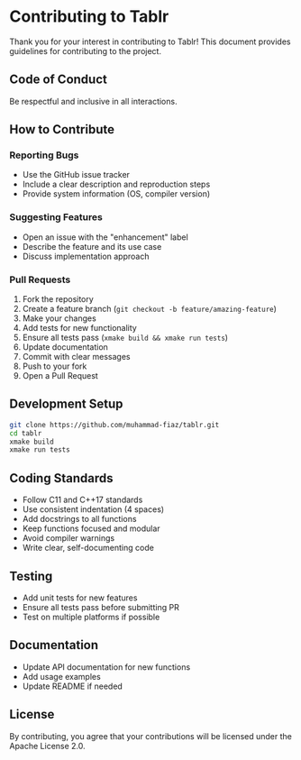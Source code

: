 # Contributing to Tablr

Thank you for your interest in contributing to Tablr! This document provides guidelines for contributing to the project.

## Code of Conduct

Be respectful and inclusive in all interactions.

## How to Contribute

### Reporting Bugs

- Use the GitHub issue tracker
- Include a clear description and reproduction steps
- Provide system information (OS, compiler version)

### Suggesting Features

- Open an issue with the "enhancement" label
- Describe the feature and its use case
- Discuss implementation approach

### Pull Requests

1. Fork the repository
2. Create a feature branch (`git checkout -b feature/amazing-feature`)
3. Make your changes
4. Add tests for new functionality
5. Ensure all tests pass (`xmake build && xmake run tests`)
6. Update documentation
7. Commit with clear messages
8. Push to your fork
9. Open a Pull Request

## Development Setup

```bash
git clone https://github.com/muhammad-fiaz/tablr.git
cd tablr
xmake build
xmake run tests
```

## Coding Standards

- Follow C11 and C++17 standards
- Use consistent indentation (4 spaces)
- Add docstrings to all functions
- Keep functions focused and modular
- Avoid compiler warnings
- Write clear, self-documenting code

## Testing

- Add unit tests for new features
- Ensure all tests pass before submitting PR
- Test on multiple platforms if possible

## Documentation

- Update API documentation for new functions
- Add usage examples
- Update README if needed

## License

By contributing, you agree that your contributions will be licensed under the Apache License 2.0.

